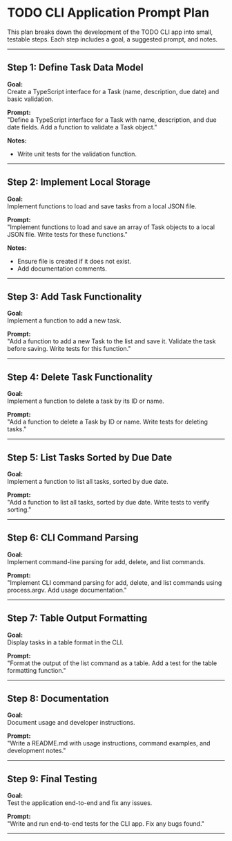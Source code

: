 # TODO CLI Application Prompt Plan

This plan breaks down the development of the TODO CLI app into small, testable steps. Each step includes a goal, a suggested prompt, and notes.

---

## Step 1: Define Task Data Model

**Goal:**  
Create a TypeScript interface for a Task (name, description, due date) and basic validation.

**Prompt:**  
"Define a TypeScript interface for a Task with name, description, and due date fields. Add a function to validate a Task object."

**Notes:**  
- Write unit tests for the validation function.

---

## Step 2: Implement Local Storage

**Goal:**  
Implement functions to load and save tasks from a local JSON file.

**Prompt:**  
"Implement functions to load and save an array of Task objects to a local JSON file. Write tests for these functions."

**Notes:**  
- Ensure file is created if it does not exist.
- Add documentation comments.

---

## Step 3: Add Task Functionality

**Goal:**  
Implement a function to add a new task.

**Prompt:**  
"Add a function to add a new Task to the list and save it. Validate the task before saving. Write tests for this function."

---

## Step 4: Delete Task Functionality

**Goal:**  
Implement a function to delete a task by its ID or name.

**Prompt:**  
"Add a function to delete a Task by ID or name. Write tests for deleting tasks."

---

## Step 5: List Tasks Sorted by Due Date

**Goal:**  
Implement a function to list all tasks, sorted by due date.

**Prompt:**  
"Add a function to list all tasks, sorted by due date. Write tests to verify sorting."

---

## Step 6: CLI Command Parsing

**Goal:**  
Implement command-line parsing for add, delete, and list commands.

**Prompt:**  
"Implement CLI command parsing for add, delete, and list commands using process.argv. Add usage documentation."

---

## Step 7: Table Output Formatting

**Goal:**  
Display tasks in a table format in the CLI.

**Prompt:**  
"Format the output of the list command as a table. Add a test for the table formatting function."

---

## Step 8: Documentation

**Goal:**  
Document usage and developer instructions.

**Prompt:**  
"Write a README.md with usage instructions, command examples, and development notes."

---

## Step 9: Final Testing

**Goal:**  
Test the application end-to-end and fix any issues.

**Prompt:**  
"Write and run end-to-end tests for the CLI app. Fix any bugs found."

---
